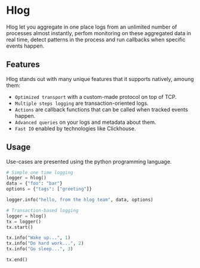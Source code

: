 # Hlog

Hlog let you aggregate in one place logs from an unlimited number of processes almost instantly, perfom monitoring on these aggregated data in real time, detect patterns in the process and run callbacks when specific events happen.


## Features

Hlog stands out with many unique features that it supports natively, amoung them:

- `Optimized transport` with a custom-made protocol on top of TCP.
- `Multiple steps logging` are transaction-oriented logs.
- `Actions` are callback functions that can be called when tracked events happen.
- `Advanced queries` on your logs and metadata about them.
- `Fast IO` enabled by technologies like Clickhouse.

## Usage

Use-cases are presented using the python programming language.

```python
# Simple one time logging
logger = hlog()
data = {"foo": "bar"}
options = {"tags": ["greeting"]}

logger.info("hello, from the hlog team", data, options)
```

```python
# Transaction-based logging
logger = hlog()
tx = logger()
tx.start()

tx.info("Wake up...", 1)
tx.info("Do hard work...", 2)
tx.info("Go sleep...", 3)

tx.end()
```